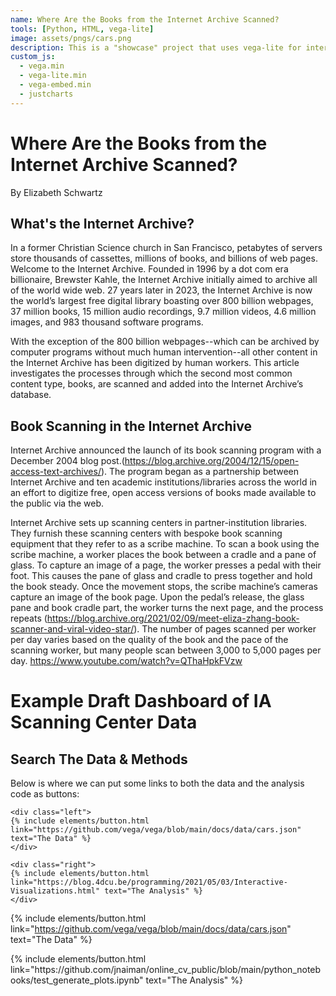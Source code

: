 ```yaml
---
name: Where Are the Books from the Internet Archive Scanned? 
tools: [Python, HTML, vega-lite]
image: assets/pngs/cars.png
description: This is a "showcase" project that uses vega-lite for interactive viz!
custom_js:
  - vega.min
  - vega-lite.min
  - vega-embed.min
  - justcharts
---
```


# Where Are the Books from the Internet Archive Scanned? 
By Elizabeth Schwartz 

## What's the Internet Archive? 

In a former Christian Science church in San Francisco, petabytes of servers store thousands of cassettes, millions of books, and billions of web pages. Welcome to the Internet Archive. Founded in 1996 by a dot com era billionaire, Brewster Kahle, the Internet Archive initially aimed to archive all of the world wide web. 27 years later in 2023, the Internet Archive is now the world’s largest free digital library boasting over 800 billion webpages, 37 million books, 15 million audio recordings, 9.7 million videos, 4.6 million images, and 983 thousand software programs. 

<vegachart schema-url="{{ site.baseurl }}/assets/json/ia-contents-bar-chart.json" style="width: 100%"></vegachart> 

With the exception of the 800 billion webpages--which can be archived by computer programs without much human intervention--all other content in the Internet Archive has been digitized by human workers. This article investigates the processes through which the second most common content type, books, are scanned and added into the Internet Archive’s database. 



## Book Scanning in the Internet Archive


Internet Archive announced the launch of its book scanning program with a December 2004 blog post.(https://blog.archive.org/2004/12/15/open-access-text-archives/). The program began as a partnership between Internet Archive and ten academic institutions/libraries across the world in an effort to digitize free, open access versions of books made available to the public via the web. 

Internet Archive sets up scanning centers in partner-institution libraries. They furnish these scanning centers with bespoke book scanning equipment that they refer to as a scribe machine. To scan a book using the scribe machine, a worker places the book between a cradle and a pane of glass. To capture an image of a page, the worker presses a pedal with their foot. This causes the pane of glass and cradle to press together and hold the book steady. Once the movement stops, the scribe machine’s cameras capture an image of the book page. Upon the pedal’s release, the glass pane and book cradle part, the worker turns the next page, and the process repeats (https://blog.archive.org/2021/02/09/meet-eliza-zhang-book-scanner-and-viral-video-star/). The number of pages scanned per worker per day varies based on the quality of the book and the pace of the scanning worker, but many people scan between 3,000 to 5,000 pages per day. 
https://www.youtube.com/watch?v=QThaHpkFVzw 


<vegachart schema-url="{{ site.baseurl }}/assets/json/total_book_scans.json" style="width: 100%"></vegachart> 

# Example Draft Dashboard of IA Scanning Center Data

<vegachart schema-url="{{ site.baseurl }}/assets/json/geodash.json" style="width: 100%"></vegachart> 



## Search The Data & Methods

Below is where we can put some links to both the data and the analysis code as buttons:

```
<div class="left">
{% include elements/button.html link="https://github.com/vega/vega/blob/main/docs/data/cars.json" text="The Data" %}
</div>

<div class="right">
{% include elements/button.html link="https://blog.4dcu.be/programming/2021/05/03/Interactive-Visualizations.html" text="The Analysis" %}
</div>
```

<!-- these are written in a combo of html and liquid --> 

{% include elements/button.html link="https://github.com/vega/vega/blob/main/docs/data/cars.json" text="The Data" %}
</div>

<div class="right">
{% include elements/button.html link="https://github.com/jnaiman/online_cv_public/blob/main/python_notebooks/test_generate_plots.ipynb" text="The Analysis" %}
</div>


